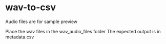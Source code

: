 # wav-to-csv

Audio files are for sample preview


Place the wav files in the wav_audio_files folder
The expected output is in metadata.csv